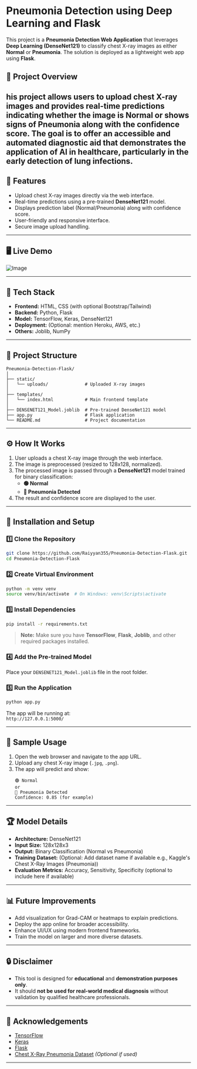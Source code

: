 
# Pneumonia Detection using Deep Learning and Flask

This project is a **Pneumonia Detection Web Application** that leverages **Deep Learning (DenseNet121)** to classify chest X-ray images as either **Normal** or **Pneumonia**. The solution is deployed as a lightweight web app using **Flask**.

## 📌 Project Overview

his project allows users to upload chest X-ray images and provides real-time predictions indicating whether the image is **Normal** or shows signs of **Pneumonia** along with the confidence score. The goal is to offer an accessible and automated diagnostic aid that demonstrates the application of AI in healthcare, particularly in the early detection of lung infections.
---

## 🚀 Features

- Upload chest X-ray images directly via the web interface.
- Real-time predictions using a pre-trained **DenseNet121** model.
- Displays prediction label (Normal/Pneumonia) along with confidence score.
- User-friendly and responsive interface.
- Secure image upload handling.

---

## 🖥️ Live Demo

![Image](https://github.com/user-attachments/assets/58d4a64c-6478-44fa-bc23-529c1e34439e)

---

## 🧩 Tech Stack

- **Frontend:** HTML, CSS (with optional Bootstrap/Tailwind)
- **Backend:** Python, Flask
- **Model:** TensorFlow, Keras, DenseNet121
- **Deployment:** (Optional: mention Heroku, AWS, etc.)
- **Others:** Joblib, NumPy

---

## 📂 Project Structure

```
Pneumonia-Detection-Flask/
│
├── static/
│   └── uploads/              # Uploaded X-ray images
│
├── templates/
│   └── index.html            # Main frontend template
│
├── DENSENET121_Model.joblib  # Pre-trained DenseNet121 model
├── app.py                    # Flask application
└── README.md                 # Project documentation
```

---

## ⚙️ How It Works

1. User uploads a chest X-ray image through the web interface.
2. The image is preprocessed (resized to 128x128, normalized).
3. The processed image is passed through a **DenseNet121** model trained for binary classification:
   - **🟢 Normal**
   - **🔴 Pneumonia Detected**
4. The result and confidence score are displayed to the user.

---

## 🔧 Installation and Setup

### 1️⃣ Clone the Repository
```bash
git clone https://github.com/Raiyyan355/Pneumonia-Detection-Flask.git
cd Pneumonia-Detection-Flask
```

### 2️⃣ Create Virtual Environment
```bash
python -m venv venv
source venv/bin/activate  # On Windows: venv\Scripts\activate
```

### 3️⃣ Install Dependencies
```bash
pip install -r requirements.txt
```

> **Note:** Make sure you have **TensorFlow**, **Flask**, **Joblib**, and other required packages installed.

### 4️⃣ Add the Pre-trained Model
Place your `DENSENET121_Model.joblib` file in the root folder.

### 5️⃣ Run the Application
```bash
python app.py
```

The app will be running at:  
`http://127.0.0.1:5000/`

---

## 📝 Sample Usage

1. Open the web browser and navigate to the app URL.
2. Upload any chest X-ray image (`.jpg`, `.png`).
3. The app will predict and show:
   ```
   🟢 Normal
   or
   🔴 Pneumonia Detected
   Confidence: 0.85 (for example)
   ```

---

## 🏆 Model Details

- **Architecture:** DenseNet121
- **Input Size:** 128x128x3
- **Output:** Binary Classification (Normal vs Pneumonia)
- **Training Dataset:** (Optional: Add dataset name if available e.g., Kaggle's Chest X-Ray Images (Pneumonia))
- **Evaluation Metrics:** Accuracy, Sensitivity, Specificity (optional to include here if available)

---

## 📊 Future Improvements

- Add visualization for Grad-CAM or heatmaps to explain predictions.
- Deploy the app online for broader accessibility.
- Enhance UI/UX using modern frontend frameworks.
- Train the model on larger and more diverse datasets.

---

## 🔒 Disclaimer

- This tool is designed for **educational** and **demonstration purposes only**.
- It should **not be used for real-world medical diagnosis** without validation by qualified healthcare professionals.

---


## 🙌 Acknowledgements

- [TensorFlow](https://www.tensorflow.org/)
- [Keras](https://keras.io/)
- [Flask](https://flask.palletsprojects.com/)
- [Chest X-Ray Pneumonia Dataset](https://www.kaggle.com/datasets/paultimothymooney/chest-xray-pneumonia) *(Optional if used)*

---
